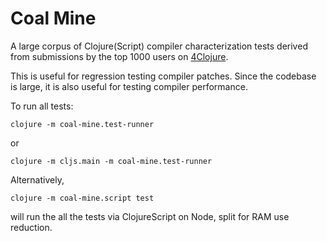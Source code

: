 # Coal Mine

A large corpus of Clojure(Script) compiler characterization tests derived from submissions by 
the top 1000 users on [4Clojure](http://www.4clojure.com).

This is useful for regression testing compiler patches. Since the codebase is large, it is also 
useful for testing compiler performance.

To run all tests:

```
clojure -m coal-mine.test-runner
```

or 

```
clojure -m cljs.main -m coal-mine.test-runner
```

Alternatively, 

```
clojure -m coal-mine.script test
``` 

will run the all the tests via ClojureScript on Node, split for 
RAM use reduction.
